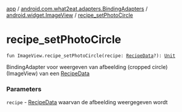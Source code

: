 [app](../../index.md) / [android.com.what2eat.adapters.BindingAdapters](../index.md) / [android.widget.ImageView](index.md) / [recipe_setPhotoCircle](./recipe_set-photo-circle.md)

# recipe_setPhotoCircle

`fun ImageView.recipe_setPhotoCircle(recipe: `[`RecipeData`](../../android.com.what2eat.network/-recipe-data/index.md)`?): `[`Unit`](https://kotlinlang.org/api/latest/jvm/stdlib/kotlin/-unit/index.html)

BindingAdapter voor weergeven van afbeelding (cropped circle) (ImageView) van een [RecipeData](../../android.com.what2eat.network/-recipe-data/index.md)

### Parameters

`recipe` - [RecipeData](../../android.com.what2eat.network/-recipe-data/index.md) waarvan de afbeelding weergegeven wordt